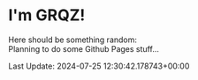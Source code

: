# I'm GRQZ!
Here should be something random:  
Planning to do some Github Pages stuff...


Last Update: 2024-07-25 12:30:42.178743+00:00
